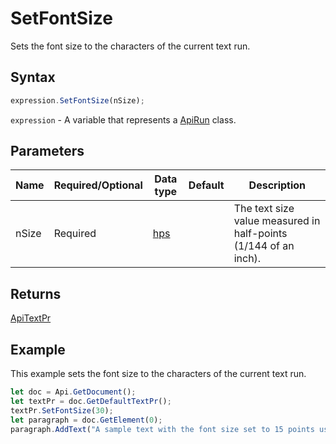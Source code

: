 # SetFontSize

Sets the font size to the characters of the current text run.

## Syntax

```javascript
expression.SetFontSize(nSize);
```

`expression` - A variable that represents a [ApiRun](../ApiRun.md) class.

## Parameters

| **Name** | **Required/Optional** | **Data type** | **Default** | **Description** |
| ------------- | ------------- | ------------- | ------------- | ------------- |
| nSize | Required | [hps](../../Enumeration/hps.md) |  | The text size value measured in half-points (1/144 of an inch). |

## Returns

[ApiTextPr](../../ApiTextPr/ApiTextPr.md)

## Example

This example sets the font size to the characters of the current text run.

```javascript editor-
let doc = Api.GetDocument();
let textPr = doc.GetDefaultTextPr();
textPr.SetFontSize(30);
let paragraph = doc.GetElement(0);
paragraph.AddText("A sample text with the font size set to 15 points using the text properties.");
```
